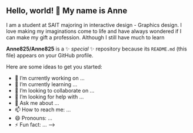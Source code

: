 ## Hello, world! 👋 My name is Anne
 I am a student at SAIT majoring in interactive design - Graphics design. I love making my imaginations come to life and have always wondered if I can make my gift a profession. Although I still have much to learn 

**Anne825/Anne825** is a ✨ _special_ ✨ repository because its `README.md` (this file) appears on your GitHub profile.

Here are some ideas to get you started:

- 🔭 I’m currently working on ...
- 🌱 I’m currently learning ...
- 👯 I’m looking to collaborate on ...
- 🤔 I’m looking for help with ...
- 💬 Ask me about ...
- 📫 How to reach me: ...
- 😄 Pronouns: ...
- ⚡ Fun fact: ...
-->
